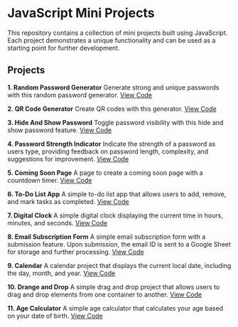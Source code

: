 # JavaScript Mini Projects
This repository contains a collection of mini projects built using JavaScript. Each project demonstrates a unique functionality and can be used as a starting point for further development.

## Projects
**1. Random Password Generator**
Generate strong and unique passwords with this random password generator. [View Code](01-Random%20Password%20Generator/index.html)

**2. QR Code Generator**
Create QR codes with this generator. [View Code](02-QR%20Code%20Generator/index.html)

**3. Hide And Show Password**
Toggle password visibility with this hide and show password feature. [View Code](03-Hide%20And%20Show%20Password/index.html)

**4. Password Strength Indicator**
Indicate the strength of a password as users type, providing feedback on password length, complexity, and suggestions for improvement. [View Code](04-Password%20Strength%20Indicator/index.html)

**5. Coming Soon Page**
A page to create a coming soon page with a countdown timer. [View Code](05-Coming%20Soon%20Page/index.html)

**6. To-Do List App**
A simple to-do list app that allows users to add, remove, and mark tasks as completed. [View Code](06-To-Do%20List%20App/index.html)


**7. Digital Clock**
A simple digital clock displaying the current time in hours, minutes, and seconds. [View Code](07-Digital%20Clock/index.html)

**8. Email Subscription Form**
A simple email subscription form with a submission feature. Upon submission, the email ID is sent to a Google Sheet for storage and further processing. [View Code](08-Email%20Subscription%20Form/index.html)

**9. Calendar**
A calendar project that displays the current local date, including the day, month, and year. [View Code](09-Calendar/index.html)

**10. Drange and Drop**
A simple drag and drop project that allows users to drag and drop elements from one container to another. [View Code](10-Drange%20and%20Drop/index.html)

**11. Age Calculator**
A simple age calculator that calculates your age based on your date of birth. [View Code](11-Age%20Calculator/index.html)